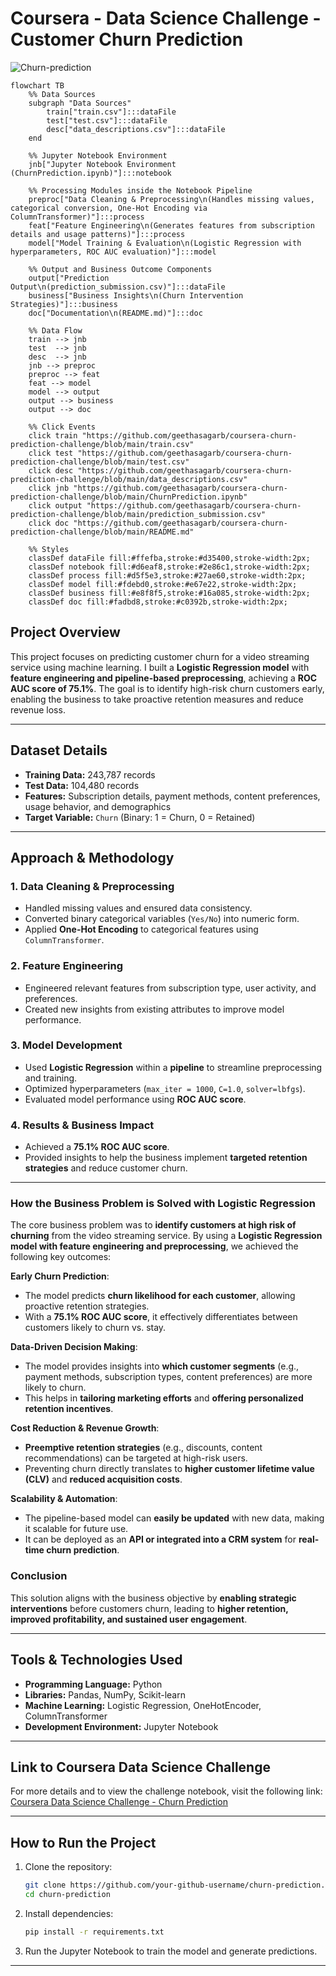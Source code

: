 # **Coursera - Data Science Challenge - Customer Churn Prediction**

![Churn-prediction](https://github.com/user-attachments/assets/68ff8c28-209c-4471-ad87-0ad01c87c1df)

```mermaid
flowchart TB
    %% Data Sources
    subgraph "Data Sources"
        train["train.csv"]:::dataFile
        test["test.csv"]:::dataFile
        desc["data_descriptions.csv"]:::dataFile
    end

    %% Jupyter Notebook Environment
    jnb["Jupyter Notebook Environment (ChurnPrediction.ipynb)"]:::notebook

    %% Processing Modules inside the Notebook Pipeline
    preproc["Data Cleaning & Preprocessing\n(Handles missing values, categorical conversion, One-Hot Encoding via ColumnTransformer)"]:::process
    feat["Feature Engineering\n(Generates features from subscription details and usage patterns)"]:::process
    model["Model Training & Evaluation\n(Logistic Regression with hyperparameters, ROC AUC evaluation)"]:::model

    %% Output and Business Outcome Components
    output["Prediction Output\n(prediction_submission.csv)"]:::dataFile
    business["Business Insights\n(Churn Intervention Strategies)"]:::business
    doc["Documentation\n(README.md)"]:::doc

    %% Data Flow
    train --> jnb
    test  --> jnb
    desc  --> jnb
    jnb --> preproc
    preproc --> feat
    feat --> model
    model --> output
    output --> business
    output --> doc

    %% Click Events
    click train "https://github.com/geethasagarb/coursera-churn-prediction-challenge/blob/main/train.csv"
    click test "https://github.com/geethasagarb/coursera-churn-prediction-challenge/blob/main/test.csv"
    click desc "https://github.com/geethasagarb/coursera-churn-prediction-challenge/blob/main/data_descriptions.csv"
    click jnb "https://github.com/geethasagarb/coursera-churn-prediction-challenge/blob/main/ChurnPrediction.ipynb"
    click output "https://github.com/geethasagarb/coursera-churn-prediction-challenge/blob/main/prediction_submission.csv"
    click doc "https://github.com/geethasagarb/coursera-churn-prediction-challenge/blob/main/README.md"

    %% Styles
    classDef dataFile fill:#ffefba,stroke:#d35400,stroke-width:2px;
    classDef notebook fill:#d6eaf8,stroke:#2e86c1,stroke-width:2px;
    classDef process fill:#d5f5e3,stroke:#27ae60,stroke-width:2px;
    classDef model fill:#fdebd0,stroke:#e67e22,stroke-width:2px;
    classDef business fill:#e8f8f5,stroke:#16a085,stroke-width:2px;
    classDef doc fill:#fadbd8,stroke:#c0392b,stroke-width:2px;
```




## **Project Overview**  
This project focuses on predicting customer churn for a video streaming service using machine learning. I built a **Logistic Regression model** with **feature engineering and pipeline-based preprocessing**, achieving a **ROC AUC score of 75.1%**. The goal is to identify high-risk churn customers early, enabling the business to take proactive retention measures and reduce revenue loss.


---

## **Dataset Details**  
- **Training Data:** 243,787 records  
- **Test Data:** 104,480 records  
- **Features:** Subscription details, payment methods, content preferences, usage behavior, and demographics  
- **Target Variable:** `Churn` (Binary: 1 = Churn, 0 = Retained)  

---

## **Approach & Methodology**  

### **1. Data Cleaning & Preprocessing**
- Handled missing values and ensured data consistency.
- Converted binary categorical variables (`Yes/No`) into numeric form.
- Applied **One-Hot Encoding** to categorical features using `ColumnTransformer`.

### **2. Feature Engineering**
- Engineered relevant features from subscription type, user activity, and preferences.
- Created new insights from existing attributes to improve model performance.

### **3. Model Development**
- Used **Logistic Regression** within a **pipeline** to streamline preprocessing and training.
- Optimized hyperparameters (`max_iter = 1000`, `C=1.0`, `solver=lbfgs`).
- Evaluated model performance using **ROC AUC score**.

### **4. Results & Business Impact**
- Achieved a **75.1% ROC AUC score**.
- Provided insights to help the business implement **targeted retention strategies** and reduce customer churn.

---

### **How the Business Problem is Solved with Logistic Regression**  

The core business problem was to **identify customers at high risk of churning** from the video streaming service. By using a **Logistic Regression model with feature engineering and preprocessing**, we achieved the following key outcomes:

 **Early Churn Prediction**:  
- The model predicts **churn likelihood for each customer**, allowing proactive retention strategies.  
- With a **75.1% ROC AUC score**, it effectively differentiates between customers likely to churn vs. stay.  

 **Data-Driven Decision Making**:  
- The model provides insights into **which customer segments** (e.g., payment methods, subscription types, content preferences) are more likely to churn.  
- This helps in **tailoring marketing efforts** and **offering personalized retention incentives**.  

 **Cost Reduction & Revenue Growth**:  
- **Preemptive retention strategies** (e.g., discounts, content recommendations) can be targeted at high-risk users.  
- Preventing churn directly translates to **higher customer lifetime value (CLV)** and **reduced acquisition costs**.  

 **Scalability & Automation**:  
- The pipeline-based model can **easily be updated** with new data, making it scalable for future use.  
- It can be deployed as an **API or integrated into a CRM system** for **real-time churn prediction**.  

### **Conclusion**  
This solution aligns with the business objective by **enabling strategic interventions** before customers churn, leading to **higher retention, improved profitability, and sustained user engagement**. 

---

## **Tools & Technologies Used**
- **Programming Language:** Python  
- **Libraries:** Pandas, NumPy, Scikit-learn  
- **Machine Learning:** Logistic Regression, OneHotEncoder, ColumnTransformer  
- **Development Environment:** Jupyter Notebook  

---

## **Link to Coursera Data Science Challenge**
For more details and to view the challenge notebook, visit the following link:  
[Coursera Data Science Challenge - Churn Prediction](https://hub.labs.coursera.org:443/connect/sharedzfcxmnxr?forceRefresh=false&path=%2Fnotebooks%2FChurnPrediction.ipynb&isLabVersioning=file-prep)

---
## **How to Run the Project**
1. Clone the repository:  
   ```bash
   git clone https://github.com/your-github-username/churn-prediction.git
   cd churn-prediction
   ```
2. Install dependencies:  
   ```bash
   pip install -r requirements.txt
   ```
3. Run the Jupyter Notebook to train the model and generate predictions.  

---
